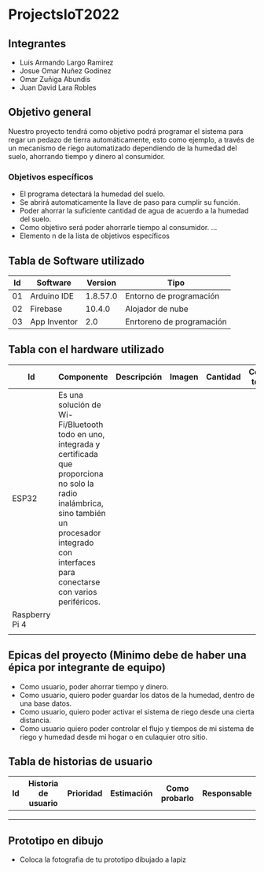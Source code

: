 # ProjectsIoT2022

## Integrantes
- Luis Armando Largo Ramirez
- Josue Omar Nuñez Godinez
- Omar Zuñiga Abundis
- Juan David Lara Robles

## Objetivo general
Nuestro proyecto tendrá como objetivo podrá programar el sistema para regar un pedazo de tierra automáticamente, esto como ejemplo, a través de un mecanismo de riego automatizado dependiendo de la humedad del suelo, ahorrando tiempo y dinero al consumidor.

### Objetivos específicos
- El programa detectará la humedad del suelo.
- Se abrirá automaticamente la llave de paso para cumplir su función.
- Poder ahorrar la suficiente cantidad de agua de acuerdo a la humedad del suelo.
- Como objetivo será poder ahorrarle tiempo al consumidor.
...
- Elemento n de la lista de objetivos específicos

## Tabla de Software utilizado
| Id  | Software   | Version |          Tipo           |
|---- |----------  |---------|-------------------------|
|01   |Arduino IDE |1.8.57.0 |Entorno de programación  |
|02   |Firebase    |10.4.0	 |Alojador de nube         |
|03   |App Inventor|	2.0    |Enrtoreno de programación|


## Tabla con el hardware utilizado
| Id | Componente | Descripción | Imagen | Cantidad | Costo total |
|----|------------|-------------|--------|----------|-------------|
|ESP32         | Es una solución de Wi-Fi/Bluetooth todo en uno, integrada y certificada que proporciona no solo la radio inalámbrica, sino también un procesador integrado con interfaces para conectarse con varios periféricos.            |             |        |          |             |
|Raspberry Pi 4|            |             |        |          |             |
|    |            |             |        |          |             |

## Epicas del proyecto (Minimo debe de haber una épica por integrante de equipo)
- Como usuario, poder ahorrar tiempo y dinero.
- Como usuario, quiero poder guardar los datos de la humedad, dentro de una base datos.
- Como usuario, quiero poder activar el sistema de riego desde una cierta distancia.
- Como usuario quiero poder controlar el flujo y tiempos de mi sistema de riego y humedad desde mi hogar o en culaquier otro sitio.

## Tabla de historias de usuario
| Id | Historia de usuario | Prioridad | Estimación | Como probarlo | Responsable |
|----|---------------------|-----------|------------|---------------|-------------|
|    |                     |           |            |               |             |
|    |                     |           |            |               |             |
|    |                     |           |            |               |             |

## Prototipo en dibujo
- Coloca la fotografia de tu prototipo dibujado a lapiz


